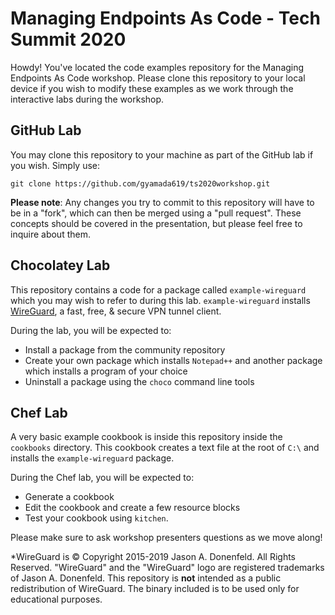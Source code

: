 # Managing Endpoints As Code - Tech Summit 2020

Howdy! You've located the code examples repository for the Managing Endpoints As Code workshop. Please clone this repository to your local device if you wish to modify these examples as we work through the interactive labs during the workshop.

## GitHub Lab

You may clone this repository to your machine as part of the GitHub lab if you wish. Simply use:

```
git clone https://github.com/gyamada619/ts2020workshop.git
```

**Please note**: Any changes you try to commit to this repository will have to be in a "fork", which can then be merged using a "pull request". These concepts should be covered in the presentation, but please feel free to inquire about them.

## Chocolatey Lab

This repository contains a code for a package called `example-wireguard` which you may wish to refer to during this lab. `example-wireguard` installs [WireGuard](https://www.wireguard.com/), a fast, free, & secure VPN tunnel client. 

During the lab, you will be expected to:

* Install a package from the community repository
* Create your own package which installs `Notepad++` and another package which installs a program of your choice
* Uninstall a package using the `choco` command line tools

## Chef Lab

A very basic example cookbook is inside this repository inside the `cookbooks` directory. This cookbook creates a text file at the root of `C:\` and installs the `example-wireguard` package.

During the Chef lab, you will be expected to:

* Generate a cookbook
* Edit the cookbook and create a few resource blocks
* Test your cookbook using `kitchen`.

Please make sure to ask workshop presenters questions as we move along!

*WireGuard is © Copyright 2015-2019 Jason A. Donenfeld. All Rights Reserved. "WireGuard" and the "WireGuard" logo are registered trademarks of Jason A. Donenfeld. This repository is **not** intended as a public redistribution of WireGuard. The binary included is to be used only for educational purposes.
